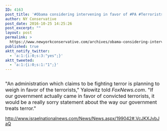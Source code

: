 ```yaml
---
ID: 4163
post_title: '#Obama considering intervening in favor of #PA #Terrorists #tcot #PJNET'
author: NY Conservative
post_date: 2016-10-25 14:25:26
post_excerpt: ""
layout: post
permalink: >
  https://www.newyorkconservative.com/archives/obama-considering-intervening-in-favor-of-pa-terrorists-tcot-pjnet/
published: true
aktt_notify_twitter:
  - 'a:1:{i:0;s:3:"yes";}'
aktt_tweeted:
  - 'a:1:{i:0;s:1:"1";}'
---
```

<p><img src="http://www.newyorkconservative.com/wp-content/uploads/2015/08/080515_1743_Obamaconsid1.jpg" alt="" />
	</p><p><span style="font-size:12pt">"An administration which claims to be fighting terror is planning to weigh in favor of the terrorists," Yalowitz told <em>FoxNews.com</em>. "If our government actually came in favor of convicted terrorists, it would be a really sorry statement about the way our government treats terror."
</span></p><p><a href="http://www.israelnationalnews.com/News/News.aspx/199042#.VcJKXJvbJaQ">http://www.israelnationalnews.com/News/News.aspx/199042#.VcJKXJvbJaQ</a>
	</p>